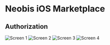 # Neobis iOS Marketplace

## Authorization

![Screen 1](https://imageup.ru/img31/4546288/screenshot-2023-09-27-at-223946.jpg)
![Screen 2](https://imageup.ru/img209/4546299/screenshot-2023-09-27-at-224000.jpg)
![Screen 3](https://imageup.ru/img171/4546340/screenshot-2023-09-27-at-224011.jpg)
![Screen 4](https://imageup.ru/img181/4546341/screenshot-2023-09-27-at-224021.png)




